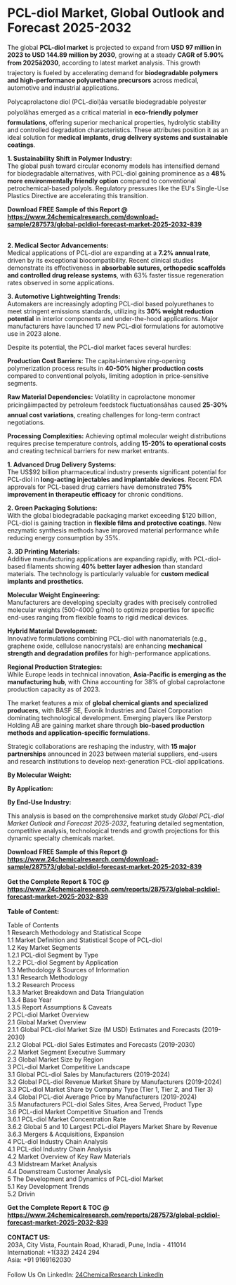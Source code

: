 <h1>PCL-diol Market, Global Outlook and Forecast 2025-2032</h1><p>The global <strong>PCL-diol market</strong> is projected to expand from <strong>USD 97 million in 2023 to USD 144.89 million by 2030</strong>, growing at a steady <strong>CAGR of 5.90% from 2025â2030</strong>, according to latest market analysis. This growth trajectory is fueled by accelerating demand for <strong>biodegradable polymers and high-performance polyurethane precursors</strong> across medical, automotive and industrial applications.</p><p>Polycaprolactone diol (PCL-diol)âa versatile biodegradable polyester polyolâhas emerged as a critical material in <strong>eco-friendly polymer formulations</strong>, offering superior mechanical properties, hydrolytic stability and controlled degradation characteristics. These attributes position it as an ideal solution for <strong>medical implants, drug delivery systems and sustainable coatings</strong>.</p><p><strong>1. Sustainability Shift in Polymer Industry:</strong><br>
The global push toward circular economy models has intensified demand for biodegradable alternatives, with PCL-diol gaining prominence as a <strong>48% more environmentally friendly option</strong> compared to conventional petrochemical-based polyols. Regulatory pressures like the EU's Single-Use Plastics Directive are accelerating this transition.</p><div><b>Download FREE Sample of this Report @ 
            <a href="https://www.24chemicalresearch.com/download-sample/287573/global-pcldiol-forecast-market-2025-2032-839">
            https://www.24chemicalresearch.com/download-sample/287573/global-pcldiol-forecast-market-2025-2032-839</a></b></div><br><p><strong>2. Medical Sector Advancements:</strong><br>
Medical applications of PCL-diol are expanding at a <strong>7.2% annual rate</strong>, driven by its exceptional biocompatibility. Recent clinical studies demonstrate its effectiveness in <strong>absorbable sutures, orthopedic scaffolds and controlled drug release systems</strong>, with 63% faster tissue regeneration rates observed in some applications.</p><p><strong>3. Automotive Lightweighting Trends:</strong><br>
Automakers are increasingly adopting PCL-diol based polyurethanes to meet stringent emissions standards, utilizing its <strong>30% weight reduction potential</strong> in interior components and under-the-hood applications. Major manufacturers have launched 17 new PCL-diol formulations for automotive use in 2023 alone.</p><p>Despite its potential, the PCL-diol market faces several hurdles:</p><p><strong>Production Cost Barriers:</strong> The capital-intensive ring-opening polymerization process results in <strong>40-50% higher production costs</strong> compared to conventional polyols, limiting adoption in price-sensitive segments.</p><p><strong>Raw Material Dependencies:</strong> Volatility in caprolactone monomer pricingâimpacted by petroleum feedstock fluctuationsâhas caused <strong>25-30% annual cost variations</strong>, creating challenges for long-term contract negotiations.</p><p><strong>Processing Complexities:</strong> Achieving optimal molecular weight distributions requires precise temperature controls, adding <strong>15-20% to operational costs</strong> and creating technical barriers for new market entrants.</p><p><strong>1. Advanced Drug Delivery Systems:</strong><br>
The US$92 billion pharmaceutical industry presents significant potential for PCL-diol in <strong>long-acting injectables and implantable devices</strong>. Recent FDA approvals for PCL-based drug carriers have demonstrated <strong>75% improvement in therapeutic efficacy</strong> for chronic conditions.</p><p><strong>2. Green Packaging Solutions:</strong><br>
With the global biodegradable packaging market exceeding $120 billion, PCL-diol is gaining traction in <strong>flexible films and protective coatings</strong>. New enzymatic synthesis methods have improved material performance while reducing energy consumption by 35%.</p><p><strong>3. 3D Printing Materials:</strong><br>
Additive manufacturing applications are expanding rapidly, with PCL-diol-based filaments showing <strong>40% better layer adhesion</strong> than standard materials. The technology is particularly valuable for <strong>custom medical implants and prosthetics</strong>.</p><p><strong>Molecular Weight Engineering:</strong><br>
	Manufacturers are developing specialty grades with precisely controlled molecular weights (500-4000 g/mol) to optimize properties for specific end-uses ranging from flexible foams to rigid medical devices.</p><p><strong>Hybrid Material Development:</strong><br>
	Innovative formulations combining PCL-diol with nanomaterials (e.g., graphene oxide, cellulose nanocrystals) are enhancing <strong>mechanical strength and degradation profiles</strong> for high-performance applications.</p><p><strong>Regional Production Strategies:</strong><br>
	While Europe leads in technical innovation, <strong>Asia-Pacific is emerging as the manufacturing hub</strong>, with China accounting for 38% of global caprolactone production capacity as of 2023.</p><p>The market features a mix of <strong>global chemical giants and specialized producers</strong>, with BASF SE, Evonik Industries and Daicel Corporation dominating technological development. Emerging players like Perstorp Holding AB are gaining market share through <strong>bio-based production methods and application-specific formulations</strong>.</p><p>Strategic collaborations are reshaping the industry, with <strong>15 major partnerships</strong> announced in 2023 between material suppliers, end-users and research institutions to develop next-generation PCL-diol applications.</p><p><strong>By Molecular Weight:</strong></p><p><strong>By Application:</strong></p><p><strong>By End-Use Industry:</strong></p><p>This analysis is based on the comprehensive market study <em>Global PCL-diol Market Outlook and Forecast 2025-2032</em>, featuring detailed segmentation, competitive analysis, technological trends and growth projections for this dynamic specialty chemicals market.</p><div><b>Download FREE Sample of this Report @ 
            <a href="https://www.24chemicalresearch.com/download-sample/287573/global-pcldiol-forecast-market-2025-2032-839">
            https://www.24chemicalresearch.com/download-sample/287573/global-pcldiol-forecast-market-2025-2032-839</a></b></div><br><div><b>Get the Complete Report & TOC @ 
            <a href="https://www.24chemicalresearch.com/reports/287573/global-pcldiol-forecast-market-2025-2032-839">
            https://www.24chemicalresearch.com/reports/287573/global-pcldiol-forecast-market-2025-2032-839</a></b></div><br>
            <b>Table of Content:</b><p>Table of Contents<br />
1 Research Methodology and Statistical Scope<br />
1.1 Market Definition and Statistical Scope of PCL-diol<br />
1.2 Key Market Segments<br />
1.2.1 PCL-diol Segment by Type<br />
1.2.2 PCL-diol Segment by Application<br />
1.3 Methodology & Sources of Information<br />
1.3.1 Research Methodology<br />
1.3.2 Research Process<br />
1.3.3 Market Breakdown and Data Triangulation<br />
1.3.4 Base Year<br />
1.3.5 Report Assumptions & Caveats<br />
2 PCL-diol Market Overview<br />
2.1 Global Market Overview<br />
2.1.1 Global PCL-diol Market Size (M USD) Estimates and Forecasts (2019-2030)<br />
2.1.2 Global PCL-diol Sales Estimates and Forecasts (2019-2030)<br />
2.2 Market Segment Executive Summary<br />
2.3 Global Market Size by Region<br />
3 PCL-diol Market Competitive Landscape<br />
3.1 Global PCL-diol Sales by Manufacturers (2019-2024)<br />
3.2 Global PCL-diol Revenue Market Share by Manufacturers (2019-2024)<br />
3.3 PCL-diol Market Share by Company Type (Tier 1, Tier 2, and Tier 3)<br />
3.4 Global PCL-diol Average Price by Manufacturers (2019-2024)<br />
3.5 Manufacturers PCL-diol Sales Sites, Area Served, Product Type<br />
3.6 PCL-diol Market Competitive Situation and Trends<br />
3.6.1 PCL-diol Market Concentration Rate<br />
3.6.2 Global 5 and 10 Largest PCL-diol Players Market Share by Revenue<br />
3.6.3 Mergers & Acquisitions, Expansion<br />
4 PCL-diol Industry Chain Analysis<br />
4.1 PCL-diol Industry Chain Analysis<br />
4.2 Market Overview of Key Raw Materials<br />
4.3 Midstream Market Analysis<br />
4.4 Downstream Customer Analysis<br />
5 The Development and Dynamics of PCL-diol Market <br />
5.1 Key Development Trends<br />
5.2 Drivin</p><div><b>Get the Complete Report & TOC @ 
            <a href="https://www.24chemicalresearch.com/reports/287573/global-pcldiol-forecast-market-2025-2032-839">
            https://www.24chemicalresearch.com/reports/287573/global-pcldiol-forecast-market-2025-2032-839</a></b></div><br><b>CONTACT US:</b><br>
            203A, City Vista, Fountain Road, Kharadi, Pune, India - 411014<br>
            International: +1(332) 2424 294<br>
            Asia: +91 9169162030 <br><br>
            Follow Us On LinkedIn: <a href="https://www.linkedin.com/company/24chemicalresearch/">24ChemicalResearch LinkedIn</a>